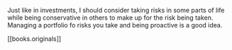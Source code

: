 
Just like in investments, I should consider taking risks in some parts of life while being conservative in others to make up for the risk being taken. Managing a portfolio fo risks you take and being proactive is a good idea.


[[books.originals]]
